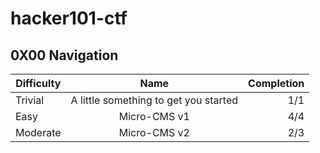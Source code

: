 # hacker101-ctf
## 0X00 Navigation

| Difficulty|         Name                          |Completion |
| ----------|:-------------------------------------:| ---------:|
| Trivial   |A little something to get you started  |     1/1   |
|Easy       |Micro-CMS v1                           |     4/4   |   
|Moderate   |Micro-CMS v2                           |     2/3   |
